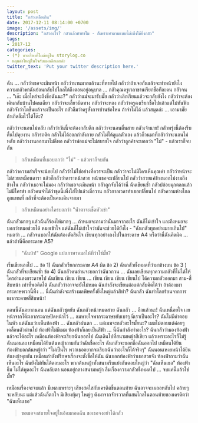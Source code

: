 ```yaml
---
layout: post
title: "กลัวเหลือเกิน"
date: 2017-12-11 08:14:00 +0700
image: '/assets/img/'
description: "กลัวอะไร? กลัวแล้วทำทำไม - ก็เพราะคำถามแบบนี้ล่ะถึงได้ยิ่งกลัว"
tags:
- 2017-12
categories:
- (*) บางเรื่องที่โผล่อยู่ใน storylog.co
- หลุมดำใหญ่ในใจกับแผลลึกเลยล่ะ
twitter_text: 'Put your twitter description here.'
---
```

ฉัน ... กลัวว่าเธอจะเมินหน้า กลัวว่านานมากแล้วนะที่หายไป กลัวว่าถ้าเจอกันแล้วจะทำหน้ายังไง ความกลัวพาฉันย้อนกลับไปไกลได้ถึงตอนอยู่อนุบาล ... กลัวคุณครูเวลาขานเรียกชื่อทีละคน กลัวจน ... "เอ๊ะ เมื่อไหร่จะถึงชื่อฉันนะ?" กลัวว่าแม่จะมารับมั๊ย กลัวว่าเลิกเรียนแล้วจะกลับยังไง กลัวว่าจะต้องเดินกลับบ้านไปคนเดียว กลัวว่าจะเลี้ยวผิดทาง กลัวว่าจะหลง กลัวว่าครูคงเรียกชื่อไปแล้วแต่ไม่ทันฟัง กลัวจังว่าโตขึ้นแล้วจะเป็นอะไร กลัวลืมว่าครูสั่งการบ้านข้อไหน ถ้าจำไม่ได้  แล้วสมุดล่ะ ... เอามามั๊ย ถ้าเกิดลืมไว้ใต้โต๊ะ?

กลัวว่าจะนอนไม่หลับ กลัวว่าวันนี้จะต้องกลับดึก กลัวว่าจะนอนตื่นสาย กลัวเจ้านาย! กลัวพรุ่งนี้ต้องรีบตื่นไปคุยงาน กลัวรถติด กลัวไม่ได้ออกกำลังกาย กลัวไม่ได้ดูแลตัวเอง แล้วก็วนมาที่กลัวว่าจะนอนไม่หลับ กลัวว่างานออกมาไม่ดีพอ กลัวว่าพ่อแม่จะไม่สบายใจ กลัวว่าลูกค้าจะบอกว่า "ไม่" - แล้วเราก็จบกัน

> กลัวเหมือนที่เธอบอกว่า "ไม่" - แล้วเราก็จบกัน

กลัวว่าความสำเร็จจะน้อยไป กลัวว่่าไม่ใช่อย่างที่ควรจะเป็น กลัวว่าจะไม่มีใครเห็นคุณค่า กลัวว่าหน้าจะไม่สวยเหมือนดารา แล้วก็กลัวว่าดาราหน้าสวย หน้าเธอจะเปลี่ยนไป กลัวว่่าสวยแค่ข้างนอกไม่งามถึงข้างใน กลัวว่าเธอจะไม่มอง กลัวว่าเธอจะเมินหน้า กลัวถูกจับได้ว่านี่ ฉันเขียนซ้ำ กลัวปล่อยมุกตลกแล้วไม่มีใครขำ กลัวคนจำได้ว่าชุดนี้เพิ่งใส่ไปแล้วเมื่อวาน กลัวกาลเวลาทำเธอเปลี่ยนไป กลัวความห่างไกลถูกแทนที่ กลัวที่จะต้องเป็นคนเดินจากมา

> กลัวเหมือนอย่างใครบอกว่า "น้ำตาจะเช็ดหัวเข่า"

ฉันกลัวมากๆ แล้วฉันก็ร้องไห้มากๆ ... ถ้าหมอจะถามว่านั่นมาจากอะไร ฉันก็ไม่เข้าใจ และถึงหมอจะบอกว่าหมอช่วยได้ หมอเข้าใจ แต่ฉันก็ไม่เข้าใจว่ามันจะช่วยได้ยังไง - "ฉันกลัวทุกอย่างมากเกินไป" หมอว่า ... กลัวจนบอกให้ฉันต้องตัดสินใจ เขียนทุกอย่างลงไปในกระดาษ A4 หรือว่านี่ฉันคิดผิด ... แล้วถ้านี่คือกระดาษ A5?

> "ฉันบ้า!" Google แปลภาษาหมอให้ทีว่าใช่มั๊ย?

เริ่มเขียนลงไป ... ข้อ 1) ฉันกลัวเรียกกระดาษ A4 ผิด ข้อ 2) ฉันกลัวทั้งหมดที่ว่ามาข้างบน ข้อ 3 ) ฉันกลัวที่จะเขียนซ้ำ ข้อ 4) ฉันกลัวคนอ่านจะบอกว่าฉันวกวน ... ฉันเลยเขียนทุกความกลัวที่ไม่ได้ให้ใครอ่านลงกระดาษไป ฉันเขียน เขียน เขียน ... เขียน เขียน เขียน เขียนไป ได้ความกลัวออกมา สาม-สี่สิบหน้า เท่าที่พอคิดได้ ฉันกลัวว่าอาจจะยังไม่หมด ฉันกำลังจะเขียนต่อแต่กลับคิดได้ว่า ถ้าต้องเผากระดาษพวกนี้ทิ้ง ... นี่ฉันกำลังจะสร้างมลพิษครั้งยิ่งใหญ่แล้วสิท่า? ฉันกลัว ฉันทำโลกร้อนจากการเผากระดาษสี่สิบหน้า!

ตอนนี้ฉันอยากนอน แต่ฉันกลัวชุดยับ ฉันกลัวหน้าหมดสวย ฉันกลัว ... อีกแล้วนะ! ฉันเหนื่อยใจ เงยหน้าจากโต๊ะเอากระดาษปิดหน้าไว้ ... ลมหายใจพากระดาษขยับเบาๆ นี่เราเป็นอะไร? ฉันไม่มีคำตอบในหัว แต่ฉันแว่บเห็นท้องฟ้า ... ฉันกลัวฝนตก ... แต่เมฆจะกลัวอะไรมั๊ยนะ? เมฆไม่ตอบแต่ค่อยๆ เคลื่อนตัวผ่านไป ท้องฟ้าไม่มีเมฆ ท้องฟ้าก็เลยเป็นสีฟ้า ... นี่ฉันกำลังทำอะไร? ฉันกลัวว่ามองท้องฟ้าแล้วจะได้อะไร เหมือนท้องฟ้าจะเรียกฉันออกไป ฉันเดินไปที่สนามหญ้าสีเขียว แล้วเพราะอะไรก็ไม่รู้ฉันนอนลง เหมือนได้ยินต้นหญ้าถามกันว่าฉันชื่ออะไร ฉันกลัวจะบอกชื่อฉันออกไป เหมือนได้ยินท้องฟ้าบอกต้นหญ้าว่า "ไม่เป็นไร พวกเธออยากจะเรียกฉันว่าอะไรก็ได้จริงๆ" ฉันนอนเหงยหน้าได้ยินต้นหญ้าคุยกัน เหมือนกำลังปรึกษาเรื่องจะตั้งชื่อให้ฉัน ฉันบอกท้องฟ้าว่าเธอสวยจัง ท้องฟ้าถามว่าฉันเห็นอะไร ฉันยังไม่ทันได้ตอบอะไร พวกต้นหญ้าทั้งสนามรีบแย่งกันตอบใหญ่ว่า "ฉันเห็นเธอ" ท้องฟ้ายิ้ม ไม่ได้พูดอะไร ฉันหลับตา นอนอยู่กลางสนามหญ้า ลืมเรื่องความกลัวทั้งหมดไป ... จบแค่นี้แล้วใช่มั๊ย?

เหมือนเรื่องจะจบแล้ว มีเพลงเพราะๆ เสียงสดใสกับเครดิตขึ้นตอนท้าย ฉันอาจจะเผลอหลับไป คล้ายๆ จะหลับนะ แต่แล้วฉันก็ตกใจ มีเสียงทุ้มๆ ใหญ่ๆ ดังมาจากจักรวาลที่แสนไกลในตอนท้ายของเครดิตว่า "ฉันเห็นเธอ"

> ขอเธอจงสบายใจอยู่ในอ้อมกอดฉัน ขอเธอจงอย่าได้กลัว
